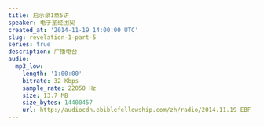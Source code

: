 ```yaml
---
title: 启示录1章5讲
speaker: 电子圣经团契
created_at: '2014-11-19 14:00:00 UTC'
slug: revelation-1-part-5
series: true
description: 广播电台
audio:
  mp3_low:
    length: '1:00:00'
    bitrate: 32 Kbps
    sample_rate: 22050 Hz
    size: 13.7 MB
    size_bytes: 14400457
    url: http://audiocdn.ebiblefellowship.com/zh/radio/2014.11.19_EBF_-_Revelation_1_Part_5.mp3
---
```

